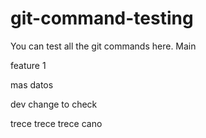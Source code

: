 # git-command-testing
You can test all the git commands here.
Main

feature 1


mas datos

dev change to check



trece
trece
trece cano